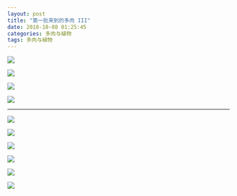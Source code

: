 ```yaml
---
layout: post
title: "第一批来到的多肉 III"
date: 2018-10-08 01:25:45
categories: 多肉与植物
tags: 多肉与植物
---
```


<!--more-->

![](http://wx2.sinaimg.cn/large/62fdd4d5gy1fw15e4jaskj23v92kyu11.jpg)

![](http://wx3.sinaimg.cn/large/62fdd4d5gy1fw164mfif6j22c0340qv5.jpg)

![](http://wx1.sinaimg.cn/large/62fdd4d5gy1fw1641o6czj23vc2kwkjt.jpg)

![](http://wx1.sinaimg.cn/large/62fdd4d5gy1fw164hom07j23vc2kwqvf.jpg)

---------

![](http://wx1.sinaimg.cn/large/62fdd4d5gy1fw164krvm8j22c0340kjm.jpg)

![](http://wx2.sinaimg.cn/large/62fdd4d5gy1fw164juk6zj22c03404qq.jpg)

![](http://wx4.sinaimg.cn/large/62fdd4d5gy1fw164nobmgj22c0340kjm.jpg)

![](http://wx1.sinaimg.cn/large/62fdd4d5gy1fw1646lw5qj23vc2kwhe3.jpg)

![](http://wx1.sinaimg.cn/large/62fdd4d5gy1fw164alz2jj23vc2kwhe3.jpg)

![](http://wx2.sinaimg.cn/large/62fdd4d5gy1fw164ejz1lj23vc2kwu17.jpg)